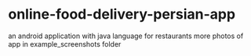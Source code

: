 # online-food-delivery-persian-app
an android application with java language for restaurants
more photos of app in example_screenshots folder
